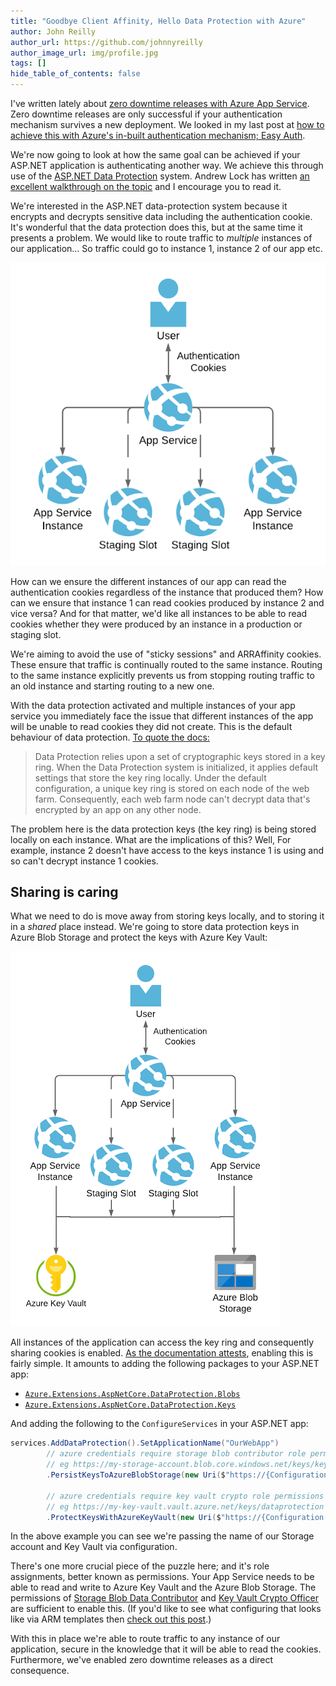 ```yaml
---
title: "Goodbye Client Affinity, Hello Data Protection with Azure"
author: John Reilly
author_url: https://github.com/johnnyreilly
author_image_url: img/profile.jpg
tags: []
hide_table_of_contents: false
---
```

I've written lately about [zero downtime releases with Azure App Service](<https://blog.johnnyreilly.com/2021/02/azure-app-service-health-checks-and-zero-downtime-deployments.html>). Zero downtime releases are only successful if your authentication mechanism survives a new deployment. We looked in my last post at [how to achieve this with Azure's in-built authentication mechanism; Easy Auth](<https://blog.johnnyreilly.com/2021/02/easy-auth-tokens-survive-releases-on-linux-azure-app-service.html>).

We're now going to look at how the same goal can be achieved if your ASP.NET application is authenticating another way. We achieve this through use of the [ASP.NET Data Protection](<https://docs.microsoft.com/en-us/aspnet/core/security/data-protection/configuration/overview>) system. Andrew Lock has written [an excellent walkthrough on the topic](<https://andrewlock.net/an-introduction-to-the-data-protection-system-in-asp-net-core/>) and I encourage you to read it.

We're interested in the ASP.NET data-protection system because it encrypts and decrypts sensitive data including the authentication cookie. It's wonderful that the data protection does this, but at the same time it presents a problem. We would like to route traffic to *multiple* instances of our application… So traffic could go to instance 1, instance 2 of our app etc.

 ![traffic to app service](../static/blog/2021-02-27-goodbye-client-affinity-hello-data-protection-with-azure/traffic-to-app-service.png)

How can we ensure the different instances of our app can read the authentication cookies regardless of the instance that produced them? How can we ensure that instance 1 can read cookies produced by instance 2 and vice versa? And for that matter, we'd like all instances to be able to read cookies whether they were produced by an instance in a production or staging slot.

We're aiming to avoid the use of "sticky sessions" and ARRAffinity cookies. These ensure that traffic is continually routed to the same instance. Routing to the same instance explicitly prevents us from stopping routing traffic to an old instance and starting routing to a new one.

With the data protection activated and multiple instances of your app service you immediately face the issue that different instances of the app will be unable to read cookies they did not create. This is the default behaviour of data protection. [To quote the docs:](<https://docs.microsoft.com/en-us/aspnet/core/host-and-deploy/web-farm?view=aspnetcore-5.0#data-protection>)

> Data Protection relies upon a set of cryptographic keys stored in a key ring. When the Data Protection system is initialized, it applies default settings that store the key ring locally. Under the default configuration, a unique key ring is stored on each node of the web farm. Consequently, each web farm node can't decrypt data that's encrypted by an app on any other node.

The problem here is the data protection keys (the key ring) is being stored locally on each instance. What are the implications of this? Well, For example, instance 2 doesn't have access to the keys instance 1 is using and so can't decrypt instance 1 cookies.

## Sharing is caring

What we need to do is move away from storing keys locally, and to storing it in a *shared* place instead. We're going to store data protection keys in Azure Blob Storage and protect the keys with Azure Key Vault:

![persist keys to azure blob](../static/blog/2021-02-27-goodbye-client-affinity-hello-data-protection-with-azure/data-protection-zero-downtime.png)

All instances of the application can access the key ring and consequently sharing cookies is enabled. [As the documentation attests](<https://docs.microsoft.com/en-us/aspnet/core/security/data-protection/configuration/overview?view=aspnetcore-5.0#protectkeyswithazurekeyvault>), enabling this is fairly simple. It amounts to adding the following packages to your ASP.NET app:

- [`Azure.Extensions.AspNetCore.DataProtection.Blobs`](<https://www.nuget.org/packages/Azure.Extensions.AspNetCore.DataProtection.Blobs>)
- [`Azure.Extensions.AspNetCore.DataProtection.Keys`](<https://www.nuget.org/packages/Azure.Extensions.AspNetCore.DataProtection.Keys>)

<!-- -->

And adding the following to the `ConfigureServices` in your ASP.NET app:

```cs
services.AddDataProtection().SetApplicationName("OurWebApp")
        // azure credentials require storage blob contributor role permissions
        // eg https://my-storage-account.blob.core.windows.net/keys/key
        .PersistKeysToAzureBlobStorage(new Uri($"https://{Configuration["StorageAccountName"]}.blob.core.windows.net/keys/key"), new DefaultAzureCredential())

        // azure credentials require key vault crypto role permissions
        // eg https://my-key-vault.vault.azure.net/keys/dataprotection
        .ProtectKeysWithAzureKeyVault(new Uri($"https://{Configuration["KeyVaultName"]}.vault.azure.net/keys/dataprotection"), new DefaultAzureCredential());
```

In the above example you can see we're passing the name of our Storage account and Key Vault via configuration.

There's one more crucial piece of the puzzle here; and it's role assignments, better known as permissions. Your App Service needs to be able to read and write to Azure Key Vault and the Azure Blob Storage. The permissions of [Storage Blob Data Contributor](<https://docs.microsoft.com/en-us/azure/role-based-access-control/built-in-roles#storage-blob-data-contributor>) and [Key Vault Crypto Officer](<https://docs.microsoft.com/en-us/azure/role-based-access-control/built-in-roles#key-vault-crypto-officer-preview>) are sufficient to enable this. (If you'd like to see what configuring that looks like via ARM templates then [check out this post](<https://blog.johnnyreilly.com/2021/02/arm-templates-security-role-assignments.html>).)

With this in place we're able to route traffic to any instance of our application, secure in the knowledge that it will be able to read the cookies. Furthermore, we've enabled zero downtime releases as a direct consequence.


